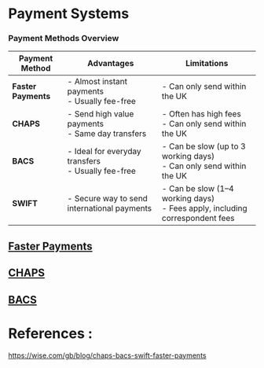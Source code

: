# Payment Systems

### Payment Methods Overview

| Payment Method  | Advantages                                          | Limitations                                        |
|-----------------|-----------------------------------------------------|----------------------------------------------------|
| **Faster Payments** | - Almost instant payments<br>- Usually fee-free     | - Can only send within the UK                     |
| **CHAPS**        | - Send high value payments<br>- Same day transfers   | - Often has high fees<br>- Can only send within the UK |
| **BACS**         | - Ideal for everyday transfers<br>- Usually fee-free | - Can be slow (up to 3 working days)<br>- Can only send within the UK |
| **SWIFT**        | - Secure way to send international payments         | - Can be slow (1–4 working days)<br>- Fees apply, including correspondent fees |


## [Faster Payments](https://github.com/eMahtab/payment-systems/tree/main/FASTER-PAYMENTS)

## [CHAPS](https://github.com/eMahtab/payment-systems/tree/main/CHAPS)

## [BACS](https://github.com/eMahtab/payment-systems/tree/main/BACS)


# References :

https://wise.com/gb/blog/chaps-bacs-swift-faster-payments


